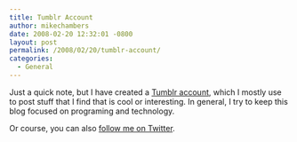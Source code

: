 ```yaml
---
title: Tumblr Account
author: mikechambers
date: 2008-02-20 12:32:01 -0800
layout: post
permalink: /2008/02/20/tumblr-account/
categories:
  - General
---
```



Just a quick note, but I have created a [Tumblr account][1], which I mostly use to post stuff that I find that is cool or interesting. In general, I try to keep this blog focused on programing and technology.

Or course, you can also [follow me on Twitter][2].

 [1]: http://mikechambers.tumblr.com/
 [2]: http://www.twitter.com/mesh/
